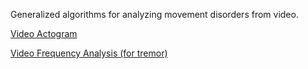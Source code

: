 Generalized algorithms for analyzing movement disorders from video.

[Video Actogram](http://gaidi.ca/weblog/creating-an-actogram-from-video-in-matlab)

[Video Frequency Analysis (for tremor)](http://gaidi.ca/weblog/characterizing-tremor-from-video-using-frequency-analysis-in-matlab)